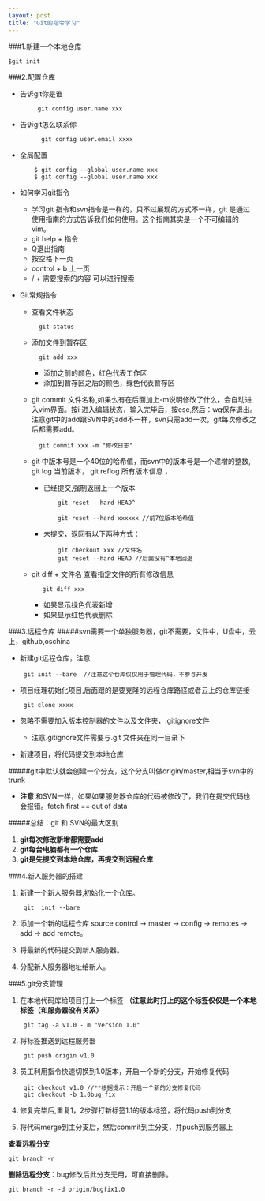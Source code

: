 ```yaml
---
layout: post
title: "Git的指令学习"
---
```



###1.新建一个本地仓库

    $git init
    
###2.配置仓库

* 告诉git你是谁

           git config user.name xxx
 
* 告诉git怎么联系你

            git config user.email xxxx

* 全局配置

          $ git config --global user.name xxx
          $ git config --global user.name xxx
          
* 如何学习git指令

  * 学习git 指令和svn指令是一样的，只不过展现的方式不一样，git 是通过使用指南的方式告诉我们如何使用。这个指南其实是一个不可编辑的vim。
  * git help + 指令
  * Q退出指南
  * 按空格下一页
  * control + b 上一页
  * / + 需要搜索的内容   可以进行搜索

* Git常规指令
    * 查看文件状态
    
            git status
            
    * 添加文件到暂存区
    
            git add xxx
            
       *  添加之前的颜色，红色代表工作区
       *  添加到暂存区之后的颜色，绿色代表暂存区
            
    * git commit 文件名称,如果么有在后面加上-m说明修改了什么，会自动进入vim界面。按i 进入编辑状态，输入完毕后，按esc,然后：wq保存退出。注意git中的add跟SVN中的add不一样，svn只需add一次，git每次修改之后都需要add。
      
    
            git commit xxx -m "修改日志"
            
    * git 中版本号是一个40位的哈希值，而svn中的版本号是一个递增的整数, git log  当前版本， git reflog  所有版本信息 ，
      * 已经提交,强制返回上一个版本

                git reset --hard HEAD^
                
                git reset --hard xxxxxx //前7位版本哈希值
                
      * 未提交，返回有以下两种方式：
      
                git checkout xxx //文件名
                git reset --hard HEAD //后面没有^本地回退
                
    * git diff + 文件名  查看指定文件的所有修改信息
               
             git diff xxx 
             
      * 如果显示绿色代表新增
      * 如果显示红色代表删除

###3.远程仓库
#####svn需要一个单独服务器，git不需要，文件中，U盘中，云上，github,oschina

 * 新建git远程仓库，注意
  
        git init --bare  //注意这个仓库仅仅用于管理代码，不参与开发
 
 * 项目经理初始化项目,后面跟的是要克隆的远程仓库路径或者云上的仓库链接

 
        git clone xxxx 
        
 * 忽略不需要加入版本控制器的文件以及文件夹，.gitignore文件
   
   * 注意.gitignore文件需要与.git 文件夹在同一目录下
   
 * 新建项目，将代码提交到本地仓库
 
#####git中默认就会创建一个分支，这个分支叫做origin/master,相当于svn中的trunk
 
 * **注意** 和SVN一样，如果如果服务器仓库的代码被修改了，我们在提交代码也会报错。fetch first == out of data

#####总结：git 和 SVN的最大区别
   1. **git每次修改新增都需要add**
   2. **git每台电脑都有一个仓库**        
   3. **git是先提交到本地仓库，再提交到远程仓库**

###4.新人服务器的搭建
1. 新建一个新人服务器,初始化一个仓库。

        git  init --bare
        
2. 添加一个新的远程仓库 source control -> master -> config -> remotes -> add -> add remote。
3. 将最新的代码提交到新人服务器。
4. 分配新人服务器地址给新人。

###5.git分支管理
1. 在本地代码库给项目打上一个标签
**（注意此时打上的这个标签仅仅是一个本地标签（和服务器没有关系）**

        git tag -a v1.0 - m "Version 1.0"
     
2. 将标签推送到远程服务器
   
        git push origin v1.0
     
3. 员工利用指令快速切换到1.0版本，开启一个新的分支，开始修复代码
   
        git checkout v1.0 //**根据提示：开启一个新的分支修复代码
        git checkout -b 1.0bug_fix
     
4. 修复完毕后,重复1，2步骤打新标签1.1的版本标签，将代码push到分支
5. 将代码merge到主分支后，然后commit到主分支，并push到服务器上 

**查看远程分支**

    git branch -r
 
**删除远程分支**：bug修改后此分支无用，可直接删除。

    
    git branch -r -d origin/bugfix1.0      
     
     
     
     
     
     
     
     
     
     
     
     
     
     
     
     
     
     
     

    
            
      
            
            


